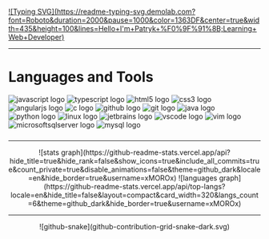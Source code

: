 [![Typing SVG](https://readme-typing-svg.demolab.com?   font=Roboto&duration=2000&pause=1000&color=1363DF&center=true&width=435&height=100&lines=Hello+I'm+Patryk+%F0%9F%91%8B;Learning+Web+Developer)](https://git.io/typing-svg) 

* * *

###

# Languages and Tools

![javascript logo](https://cdn.jsdelivr.net/gh/devicons/devicon/icons/javascript/javascript-plain.svg) ![typescript logo](https://cdn.jsdelivr.net/gh/devicons/devicon/icons/typescript/typescript-plain.svg) ![html5 logo](https://cdn.jsdelivr.net/gh/devicons/devicon/icons/html5/html5-original.svg) ![css3 logo](https://cdn.jsdelivr.net/gh/devicons/devicon/icons/css3/css3-plain.svg) ![angularjs logo](https://cdn.jsdelivr.net/gh/devicons/devicon/icons/angularjs/angularjs-plain.svg) ![c logo](https://cdn.jsdelivr.net/gh/devicons/devicon/icons/c/c-plain.svg) ![github logo](https://cdn.jsdelivr.net/gh/devicons/devicon/icons/github/github-original.svg) ![git logo](https://cdn.jsdelivr.net/gh/devicons/devicon/icons/git/git-original.svg) ![java logo](https://cdn.jsdelivr.net/gh/devicons/devicon/icons/java/java-original.svg) ![python logo](https://cdn.jsdelivr.net/gh/devicons/devicon/icons/python/python-original.svg) ![linux logo](https://cdn.jsdelivr.net/gh/devicons/devicon/icons/linux/linux-original.svg) ![jetbrains logo](https://cdn.jsdelivr.net/gh/devicons/devicon/icons/jetbrains/jetbrains-original.svg) ![vscode logo](https://cdn.jsdelivr.net/gh/devicons/devicon/icons/vscode/vscode-original.svg) ![vim logo](https://cdn.jsdelivr.net/gh/devicons/devicon/icons/vim/vim-original.svg) ![microsoftsqlserver logo](https://cdn.jsdelivr.net/gh/devicons/devicon/icons/microsoftsqlserver/microsoftsqlserver-plain.svg) ![mysql logo](https://cdn.jsdelivr.net/gh/devicons/devicon/icons/mysql/mysql-plain.svg)

###

* * *

<div align="center">
  ![stats graph](https://github-readme-stats.vercel.app/api?  hide_title=true&hide_rank=false&show_icons=true&include_all_commits=true&count_private=true&disable_animations=false&theme=github_dark&locale=en&hide_border=true&username=xMOROx) ![languages graph](https://github-readme-stats.vercel.app/api/top-langs?locale=en&hide_title=false&layout=compact&card_width=320&langs_count=6&theme=github_dark&hide_border=true&username=xMOROx)
</div>

* * *

<div align="center"><picture><source media="(prefers-color-scheme: dark)" srcset="github-contribution-grid-snake-dark.svg"> <source media="(prefers-color-scheme: light)" srcset="github-contribution-grid-snake.svg"> ![github-snake](github-contribution-grid-snake-dark.svg)</picture> </div>

###
